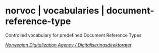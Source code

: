 # norvoc | vocabularies | document-reference-type

Controlled vocabulary for predefined Document Reference Types

[_Norwegian Digitalization Agency / Digitaliseringsdirektoratet_](https://digdir.no/)
